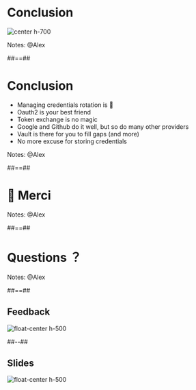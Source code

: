 <!-- .slide -->

# Conclusion

![center h-700](./assets/images/applause_all.gif)

Notes: @Alex


##==##
<!-- .slide -->

# Conclusion

* Managing credentials rotation is 💩
* Oauth2 is your best friend
* Token exchange is no magic
* Google and Github do it well, but so do many other providers
* Vault is there for you to fill gaps (and more)
* No more excuse for storing credentials
<!-- .element: class="list-fragment" -->

Notes: @Alex

##==##
<!-- .slide: class="transition bg-green-2" -->
# 🙏 Merci

Notes: @Alex

##==##
<!-- .slide: class="transition bg-green-1" -->
# Questions ？

Notes: @Alex

##==##
<!-- .slide: class="two-column" -->

## Feedback

![float-center h-500](./assets/images/open_feedback.png)

##--##

## Slides


![float-center h-500](./assets/images/slides.png)
